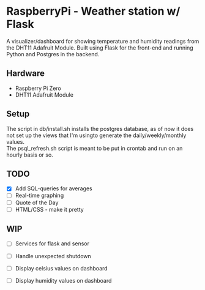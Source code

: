 # RaspberryPi - Weather station w/ Flask
A visualizer/dashboard for showing temperature and humidity readings from the DHT11 Adafruit Module.
Built using Flask for the front-end and running Python and Postgres in the backend.

## Hardware
- Raspberry Pi Zero 
- DHT11 Adafruit Module

## Setup
The script in db/install.sh installs the postgres database, as of now it does not set up the views that I'm usingto generate the daily/weekly/monthly values.\
The psql_refresh.sh script is meant to be put in crontab and run on an hourly basis or so.

## TODO
- [X] Add SQL-queries for averages
- [ ] Real-time graphing
- [ ] Quote of the Day
- [ ] HTML/CSS - make it pretty

## WIP
- [ ] Services for flask and sensor
- [ ] Handle unexpected shutdown
- [ ] Display celsius values on dashboard
- [ ] Display humidity values on dashboard

